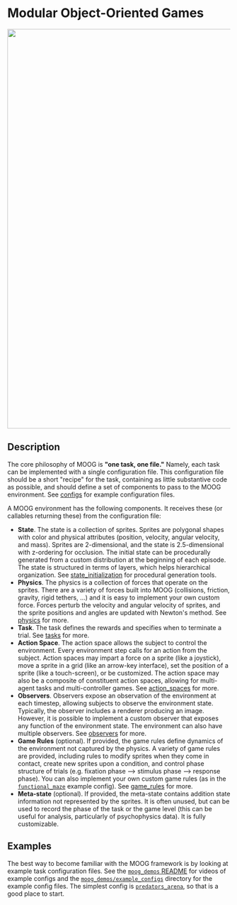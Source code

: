 # Modular Object-Oriented Games

<img src="../readme_visuals/moog_header.gif" width="900">

## Description

The core philosophy of MOOG is **"one task, one file."** Namely, each task can
be implemented with a single configuration file. This configuration file should
be a short "recipe" for the task, containing as little substantive code as
possible, and should define a set of components to pass to the MOOG environment.
See [configs](../moog_demos/example_configs) for example configuration files.

A MOOG environment has the following components. It receives these (or callables
returning these) from the configuration file:

* **State**. The state is a collection of sprites. Sprites are polygonal shapes
  with color and physical attributes (position, velocity, angular velocity, and
  mass). Sprites are 2-dimensional, and the state is 2.5-dimensional with
  z-ordering for occlusion. The initial state can be procedurally generated from
  a custom distribution at the beginning of each episode. The state is
  structured in terms of layers, which helps hierarchical organization. See
  [state_initialization](./state_initialization) for procedural generation
  tools.
* **Physics**. The physics is a collection of forces that operate on the
  sprites. There are a variety of forces built into MOOG (collisions, friction,
  gravity, rigid tethers, ...) and it is easy to implement your own custom
  force. Forces perturb the velocity and angular velocity of sprites, and the
  sprite positions and angles are updated with Newton's method. See
  [physics](./physics) for more.
* **Task**. The task defines the rewards and specifies when to terminate a
  trial. See [tasks](./tasks) for more.
* **Action Space**. The action space allows the subject to control the
  environment. Every environment step calls for an action from the subject.
  Action spaces may impart a force on a sprite (like a joystick), move a sprite
  in a grid (like an arrow-key interface), set the position of a sprite (like a
  touch-screen), or be customized. The action space may also be a composite of
  constituent action spaces, allowing for multi-agent tasks and multi-controller
  games. See [action_spaces](./action_spaces) for more.
* **Observers**. Observers expose an observation of the environment at each
  timestep, allowing subjects to observe the environment state. Typically, the
  observer includes a renderer producing an image. However, it is possible to
  implement a custom observer that exposes any function of the environment
  state. The environment can also have multiple observers. See
  [observers](./observers) for more.
* **Game Rules** (optional). If provided, the game rules define dynamics of the
  environment not captured by the physics. A variety of game rules are provided,
  including rules to modify sprites when they come in contact, create new
  sprites upon a condition, and control phase structure of trials (e.g. fixation
  phase --> stimulus phase --> response phase). You can also implement your own
  custom game rules (as in the
  [`functional_maze`](../moog_demos/example_configs/functional_maze.py) example
  config). See [game_rules](./game_rules) for more.
* **Meta-state** (optional). If provided, the meta-state contains addition state
  information not represented by the sprites. It is often unused, but can be
  used to record the phase of the task or the game level (this can be useful for
  analysis, particularly of psychophysics data). It is fully customizable.

## Examples

The best way to become familiar with the MOOG framework is by looking at example
task configuration files. See the [`moog_demos` README](../moog_demos/README.md)
for videos of example configs and the
[`moog_demos/example_configs`](../moog_demos/example_configs) directory for the
example config files. The simplest config is
[`predators_arena`](../moog_demos/example_configs/predators_arena.py), so that
is a good place to start.
